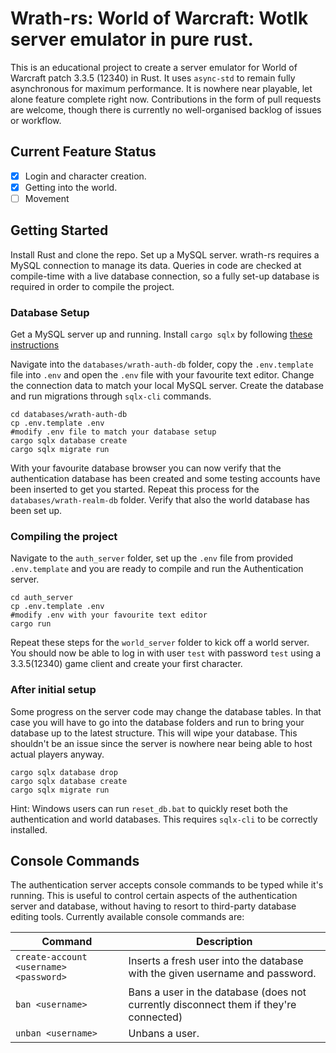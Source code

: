 # Wrath-rs: World of Warcraft: Wotlk server emulator in pure rust.
This is an educational project to create  a server emulator for World of Warcraft patch 3.3.5 (12340) in Rust. It uses `async-std` to remain fully asynchronous for maximum performance. It is nowhere near playable, let alone feature complete right now. Contributions in the form of pull requests are welcome, though there is currently no well-organised backlog of issues or workflow. 

## Current Feature Status
- [x] Login and character creation.
- [x] Getting into the world. 
- [ ] Movement

## Getting Started
Install Rust and clone the repo. Set up a MySQL server. wrath-rs requires a MySQL connection to manage its data. Queries in code are checked at compile-time with a live database connection, so a fully set-up database is required in order to compile the project. 
### Database Setup
Get a MySQL server up and running. Install `cargo sqlx` by following [these instructions](https://github.com/launchbadge/sqlx/tree/master/sqlx-cli)

Navigate into the `databases/wrath-auth-db` folder, copy the `.env.template` file into `.env` and open the `.env` file with your favourite text editor. Change the connection data to match your local MySQL server. Create the database and run migrations through `sqlx-cli` commands. 
```
cd databases/wrath-auth-db
cp .env.template .env
#modify .env file to match your database setup
cargo sqlx database create
cargo sqlx migrate run
```
With your favourite database browser you can now verify that the authentication database has been created and some testing accounts have been inserted to get you started. Repeat this process for the `databases/wrath-realm-db` folder. Verify that also the world database has been set up.
### Compiling the project
Navigate to the `auth_server` folder, set up the `.env` file from provided `.env.template` and you are ready to compile and run the Authentication server.
```
cd auth_server
cp .env.template .env
#modify .env with your favourite text editor
cargo run
```
Repeat these steps for the `world_server` folder to kick off a world server. You should now be able to log in with user `test` with password `test` using a 3.3.5(12340) game client and create your first character.

### After initial setup
Some progress on the server code may change the database tables. In that case you will have to go into the database folders and run to bring your database up to the latest structure. This will wipe your database. This shouldn't be an issue since the server is nowhere near being able to host actual players anyway. 
```
cargo sqlx database drop
cargo sqlx database create
cargo sqlx migrate run
``` 

Hint: Windows users can run `reset_db.bat` to quickly reset both the authentication and world databases. This requires `sqlx-cli` to be correctly installed.

## Console Commands
The authentication server accepts console commands to be typed while it's running. This is useful to control certain aspects of the authentication server and database, without having to resort to third-party database editing tools. Currently available console commands are:

| Command                                | Description                                                                           |
|----------------------------------------|---------------------------------------------------------------------------------------|
| `create-account <username> <password>` | Inserts a fresh user into the database with the given username and password.          |
| `ban <username>`                       | Bans a user in the database (does not currently disconnect them if they're connected) |
| `unban <username>`                     | Unbans a user.                                                                        |
